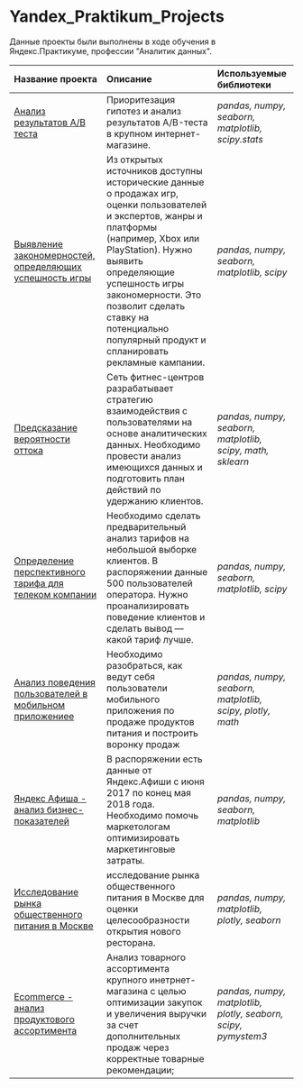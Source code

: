 # Yandex_Praktikum_Projects

Данные проекты были выполнены в ходе обучения в Яндекс.Практикуме, профессии "Аналитик данных".

| Название проекта | Описание | Используемые библиотеки | 
| :---------------------- | :---------------------- | :---------------------- |
| [Анализ результатов A/B теста](analysis_of_AB_test_results_in_the_online_store) | Приоритезация гипотез и анализ результатов A/B-теста в крупном интернет-магазине.| *pandas, numpy, seaborn, matplotlib, scipy.stats*  |
| [Выявление закономерностей, определяющих успешность игры](identify_patterns_that_determine_the_success_of_the_game) | Из открытых источников доступны исторические данные о продажах игр, оценки пользователей и экспертов, жанры и платформы (например, Xbox или PlayStation). Нужно выявить определяющие успешность игры закономерности. Это позволит сделать ставку на потенциально популярный продукт и спланировать рекламные кампании.| *pandas, numpy, seaborn, matplotlib, scipy*  |
| [Предсказание вероятности оттока](predict_the_probability_of_churn) | Сеть фитнес-центров разрабатывает стратегию взаимодействия с пользователями на основе аналитических данных. Необходимо провести анализ имеющихся данных и подготовить план действий по удержанию клиентов.| *pandas, numpy, seaborn, matplotlib, scipy, math, sklearn* |
| [Определение перспективного тарифа для телеком компании](promising_tariff_for_a_telecom_company) | Необходимо сделать предварительный анализ тарифов на небольшой выборке клиентов. В распоряжении данные 500 пользователей оператора. Нужно проанализировать поведение клиентов и сделать вывод — какой тариф лучше.| *pandas, numpy, seaborn, matplotlib, scipy* |
| [Анализ поведения пользователей в мобильном приложениее](user_behavior_in_the_mobile_app) | Необходимо разобраться, как ведут себя пользователи мобильного приложения по продаже продуктов питания и построить воронку продаж| *pandas, numpy, seaborn, matplotlib, scipy, plotly, math* |
| [Яндекс Афиша - анализ бизнес-показателей](yandex_afish_analytic) | В распоряжении есть данные от Яндекс.Афиши с июня 2017 по конец мая 2018 года. Необходимо помочь маркетологам оптимизировать маркетинговые затраты.| *pandas, numpy, seaborn, matplotlib* |
| [Исследование рынка общественного питания в Москве](market_of_public_catering_establishments_of_Moscow) | исследование рынка общественного питания в Москве для оценки целесообразности открытия нового ресторана.| *pandas, numpy, matplotlib, plotly, seaborn* |
| [Ecommerce - анализ продуктового ассортимента](ecommerce_analysis_of_product_assortment) | Анализ товарного ассортимента крупного инетрнет-магазина с целью оптимизации закупок и увеличения выручки за счет дополнительных продаж через корректные товарные рекомендации; | *pandas, numpy, matplotlib, plotly, seaborn, scipy, pymystem3* |
